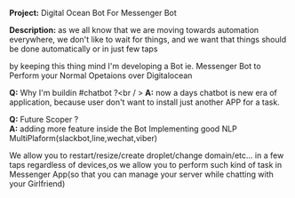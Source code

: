**Project:** Digital Ocean Bot For Messenger Bot

**Description:** as we all know that we are moving towards automation everywhere, we don't like to wait for things, and we want that things
should be done automatically or in just few taps

by keeping this thing mind I'm developing a Bot ie. Messenger Bot to Perform your Normal Opetaions over Digitalocean

**Q:** Why I'm buildin #chatbot ?<br / >
**A:** now a days chatbot is new era of application, because user don't want to install just another APP for a task.


**Q:** Future Scoper ? <br />
**A:** adding more feature inside the Bot 
   Implementing good NLP
   MultiPlaform(slackbot,line,wechat,viber)

We allow you to restart/resize/create droplet/change domain/etc... in a few taps regardless of devices,os
we allow you to perform such kind of task in Messenger App(so that you can manage your server while chatting with your Girlfriend)

